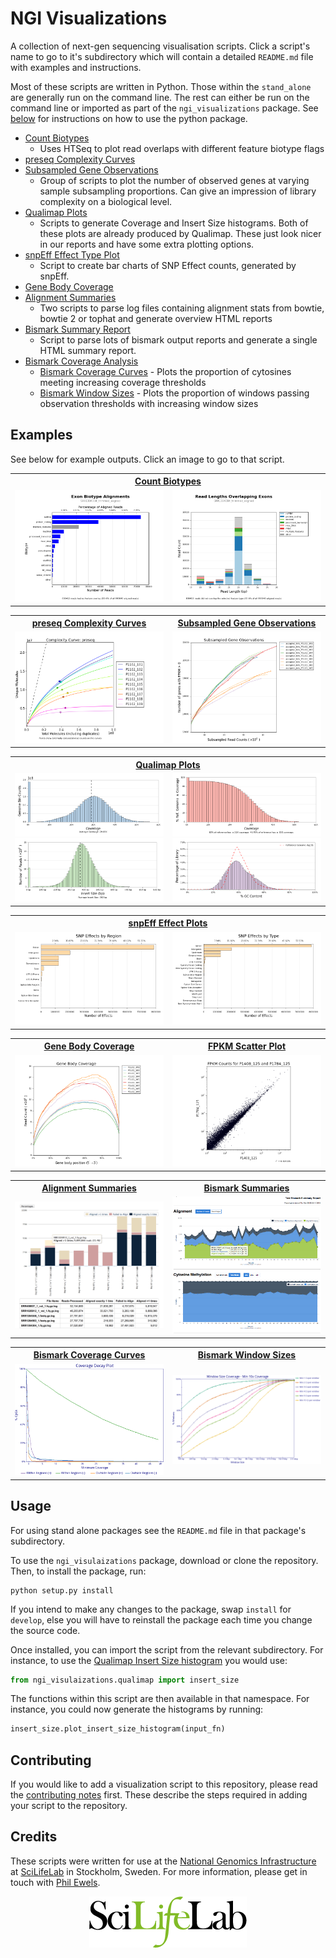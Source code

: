 # NGI Visualizations

A collection of next-gen sequencing visualisation scripts. Click a script's
name to go to it's subdirectory which will contain a detailed `README.md`
file with examples and instructions.

Most of these scripts are written in Python. Those within the `stand_alone`
are generally run on the command line. The rest can either be run on the command
line or imported as part of the `ngi_visualizations` package. See
[below](#usage) for instructions on how to use the python package.

* [Count Biotypes](ngi_visualizations/count_biotypes/)
	* Uses HTSeq to plot read overlaps with different feature biotype flags
* [preseq Complexity Curves](ngi_visualizations/preseq_complexity_curves/)
* [Subsampled Gene Observations](stand_alone/subsampled_gene_observations/)
    * Group of scripts to plot the number of observed genes at varying sample
    subsampling proportions. Can give an impression of library complexity on
    a biological level.
* [Qualimap Plots](ngi_visualizations/qualimap/)
    * Scripts to generate Coverage and Insert Size histograms. Both of these
    plots are already produced by Qualimap. These just look nicer in our
    reports and have some extra plotting options.
* [snpEff Effect Type Plot](ngi_visualizations/snpEff/)
    * Script to create bar charts of SNP Effect counts, generated by snpEff.
* [Gene Body Coverage](ngi_visualizations/gene_body_coverage/)
* [Alignment Summaries](stand_alone/alignment_summaries/)
	* Two scripts to parse log files containing alignment stats from bowtie,
		bowtie 2 or tophat and generate overview HTML reports
* [Bismark Summary Report](stand_alone/bismark_summary/)
	* Script to parse lots of bismark output reports and generate a single HTML summary report.
* [Bismark Coverage Analysis](stand_alone/bismark_coverage/)
	* [Bismark Coverage Curves](stand_alone/bismark_coverage/#bismark-coverage-curves) - Plots the proportion of cytosines meeting increasing coverage thresholds
	* [Bismark Window Sizes](stand_alone/bismark_coverage/#bismark-window-sizes) - Plots the proportion of windows passing observation thresholds with increasing window sizes

## Examples
See below for example outputs. Click an image to go to that script.

<table>
  <tr>
    <th colspan="2"><a href="ngi_visualizations/count_biotypes/">Count Biotypes</a></th>
  </tr>
  <tr>
    <td width="50%">
      <a href="ngi_visualizations/count_biotypes/" title="Count Biotypes">
        <img src="examples/SRR1304304_trimmed_aligned_biotypeCounts.png">
      </a>
    </td>
    <td>
      <a href="ngi_visualizations/count_biotypes/" title="Count Biotypes">
        <img src="examples/SRR1304304_trimmed_aligned_biotypeLengths.png">
      </a>
    </td>
  </tr>
</table>

<table>
  <tr>
    <th><a href="ngi_visualizations/preseq_complexity_curves/">preseq Complexity Curves</a></th>
    <th><a href="stand_alone/subsampled_gene_observations/">Subsampled Gene Observations</a></th>
  </tr>
  <tr>
    <td width="50%">
      <a href="ngi_visualizations/preseq_complexity_curves/" title="preseq Complexity Curves">
        <img src="examples/complexity_curves_readcounts.png">
      </a>
    </td>
    <td>
      <a href="stand_alone/subsampled_gene_observations/" title="Subsampled Gene Observations">
        <img src="examples/subsampled_gene_observations.png">
      </a>
    </td>
  </tr>
</table>

<table>
  <tr>
    <th colspan="2"><a href="ngi_visualizations/qualimap/">Qualimap Plots</a></th>
  </tr>
  <tr>
    <td width="50%">
      <a href="ngi_visualizations/qualimap/" title="Coverage Histogram">
        <img src="examples/qualimap_coverage.png">
      </a>
      <a href="ngi_visualizations/qualimap/" title="Insert Size Histogram">
        <img src="examples/qualimap_insertsize.png">
      </a>
    </td>
    <td>
      <a href="ngi_visualizations/qualimap/" title="Genome Fraction Coverage">
        <img src="examples/genome_fraction.png">
      </a>
      <a href="ngi_visualizations/qualimap/" title="GC Distribution">
        <img src="examples/gc_distribution.png">
      </a>
    </td>
  </tr>
</table>
<table>
  <tr>
    <th colspan="2"> <a href="ngi_visualizations/snpEff/">snpEff Effect Plots</a></th>
  </tr>
    <td width="50%">
      <a href="ngi_visualizations/snpEff/" title="snpEff Effect Regions Plot">
        <img src="examples/snpEff_effect_regions.png">
      </a>
    </td>
    <td>
      <a href="ngi_visualizations/snpEff/" title="snpEff Effect Type Plot">
        <img src="examples/snpEff_effect_types.png">
      </a>
    </td>
  </tr>
</table>

<table>
  <tr>
    <th><a href="ngi_visualizations/gene_body_coverage/">Gene Body Coverage</a></th>
    <th><a href="ngi_visualizations/fpkm_scatter/">FPKM Scatter Plot</a></th>
  </tr>
  <tr>
    <td width="50%">
      <a href="ngi_visualizations/gene_body_coverage/" title="Gene Body Coverage">
        <img src="examples/geneBodyCoverage.png">
      </a>
    </td>
    <td>
      <a href="ngi_visualizations/fpkm_scatter/" title="FPKM Scatter Plot">
        <img src="examples/fpkm_scatter.png">
      </a>
    </td>
  </tr>
</table>
<table>
  <tr>
    <th><a href="stand_alone/alignment_summaries/">Alignment Summaries</a></th>
    <th><a href="stand_alone/bismark_summary/">Bismark Summaries</a></th>
  </tr>
  <tr>
    <td width="50%">
      <a href="stand_alone/alignment_summaries/" title="Alignment Summaries">
        <img src="examples/bowtie_align_screenshot.png">
      </a>
    </td>
	<td>
      <a href="stand_alone/bismark_summary/" title="Bismark Summaries">
        <img src="examples/bismark_summary_screenshot.png">
      </a>
    </td>
  </tr>
</table>

<table>
  <tr>
    <th><a href="stand_alone/bismark_coverage/#bismark-coverage-curves">Bismark Coverage Curves</a></th>
    <th><a href="stand_alone/bismark_coverage/#bismark-window-sizes">Bismark Window Sizes</a></th>
  </tr>
  <tr>
    <td width="50%">
      <a href="stand_alone/bismark_coverage/#bismark-coverage-curves" title="Bismark Coverage Curves">
        <img src="examples/coverageStats.png">
      </a>
    </td>
    <td>
      <a href="stand_alone/bismark_coverage/#bismark-window-sizes" title="Bismark Window Sizes">
        <img src="examples/windowSizes_roi.png">
      </a>
    </td>
  </tr>
</table>

## Usage
For using stand alone packages see the `README.md` file in that package's subdirectory.

To use the `ngi_visulaizations` package, download or clone the repository.
Then, to install the package, run:

```
python setup.py install
```

If you intend to make any changes to the package, swap `install` for `develop`,
else you will have to reinstall the package each time you change the source code.

Once installed, you can import the script from the relevant subdirectory. For instance,
to use the [Qualimap Insert Size histogram](ngi_visualizations/qualimap/) you would use:

```python
from ngi_visulaizations.qualimap import insert_size
```

The functions within this script are then available in that namespace. For instance,
you could now generate the histograms by running:

```python
insert_size.plot_insert_size_histogram(input_fn)
```


## Contributing
If you would like to add a visualization script to this repository, please
read the [contributing notes](CONTRIBUTING.md) first. These describe the
steps required in adding your script to the repository.

## Credits
These scripts were written for use at the
[National Genomics Infrastructure](https://portal.scilifelab.se/genomics/)
at [SciLifeLab](http://www.scilifelab.se/) in Stockholm, Sweden.
For more information, please get in touch with
[Phil Ewels](https://github.com/ewels).

<p align="center"><a href="stand_alone/http://www.scilifelab.se/" target="_blank"><img src="examples/SciLifeLab_logo.png" title="SciLifeLab"></a></p>
